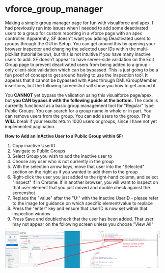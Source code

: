 # vforce_group_manager
Making a simple group manager page for fun with visualforce and apex. I had previously run into issues when I needed to add some deactivated users to a group for custom reporting in a vforce page with an apex controller. Apparently, SF doesn't want you adding Deactivated users to groups through the GUI in Setup. You can get around this by opening your browser inspector and changing the selected user IDs within the multi-picklist (tutorial below), but this is not intuitive if you have many inactive users to add. SF doesn't appear to have server-side validation on the Edit Group page to prevent deactivated users from being added to a group - only client-side validation which can be bypassed. This is just going to be a fun proof of concept to get around having to use the Inspection tool. It appears that it cannot be bypassed with Apex through DML/GroupMember insertions, but the following screenshot will show you how to get around it.

You <strong>CANNOT</strong> yet bypass the validation using this visualforce page/apex, but <strong>you CAN bypass it with the following guide at the bottom.</strong>
The code is currently functional as a basic group management tool for "Regular" type Public Groups.
You can search for a group name in whole or in part.
You can remove users from the group.
You can add users to the group.
This <strong>WILL</strong> break if your results return 1000 users or groups, since I have not yet implemented pagination. 



<strong>How to Add an InActive User to a Public Group within SF:</strong>
1. Copy inactive UserID
2. Navigate to Public Groups
3. Select Group you wish to add the inactive user to
4. Choose any user who is not currently in the group
5. With the selection arrow keys, move that user into the "Selected" section on the right as if you wanted to add them to the group
6. Right-click the user you just added to the right-hand column, and select "Inspect" if in Chrome. If in another browser, you will want to inspect on that user element that you just moved and double check against the screenshot
7. Replace the "value" after the "U:" with the inactive UserID - please refer to the image for guidance on which specific element/value to replace
8. Press the "enter" key and ensure that UserID is now set within that inspection window
9. Press Save and doublecheck that the user has been added. That user may not appear on the following screen unless you choose "View All"

![alt text](https://raw.githubusercontent.com/whats-a-handle/vforce_group_manager/master/src/img/inactive_user_group_bypass.png)
